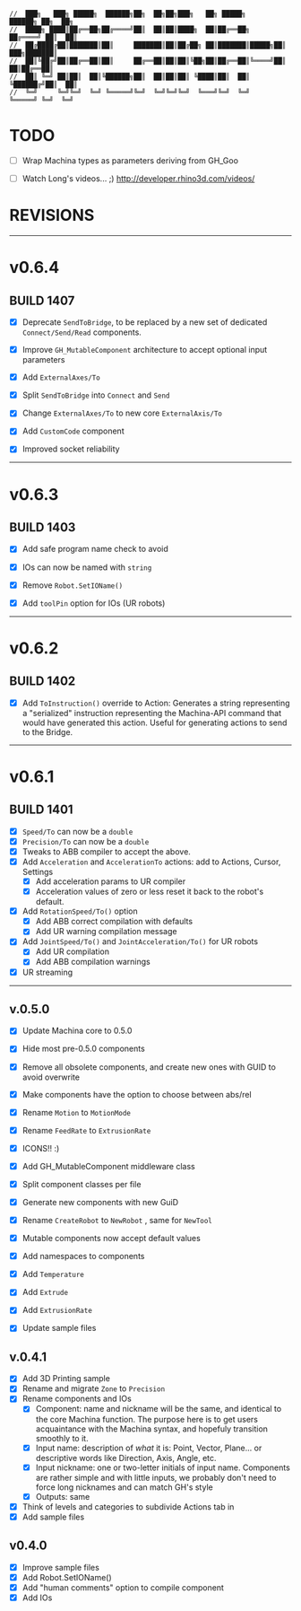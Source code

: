 ```text
//  ███╗   ███╗ █████╗  ██████╗██╗  ██╗██╗███╗   ██╗ █████╗        ██████╗ ██╗  ██╗
//  ████╗ ████║██╔══██╗██╔════╝██║  ██║██║████╗  ██║██╔══██╗      ██╔════╝ ██║  ██║
//  ██╔████╔██║███████║██║     ███████║██║██╔██╗ ██║███████║█████╗██║  ███╗███████║
//  ██║╚██╔╝██║██╔══██║██║     ██╔══██║██║██║╚██╗██║██╔══██║╚════╝██║   ██║██╔══██║
//  ██║ ╚═╝ ██║██║  ██║╚██████╗██║  ██║██║██║ ╚████║██║  ██║      ╚██████╔╝██║  ██║
//  ╚═╝     ╚═╝╚═╝  ╚═╝ ╚═════╝╚═╝  ╚═╝╚═╝╚═╝  ╚═══╝╚═╝  ╚═╝       ╚═════╝ ╚═╝  ╚═╝

```

# TODO
- [ ] Wrap Machina types as parameters deriving from GH_Goo
- [ ] Watch Long's videos... ;) http://developer.rhino3d.com/videos/


# REVISIONS
---
# v0.6.4

## BUILD 1407
- [x] Deprecate `SendToBridge`, to be replaced by a new set of dedicated `Connect/Send/Read` components.
- [x] Improve `GH_MutableComponent` architecture to accept optional input parameters
- [x] Add `ExternalAxes/To`
- [x] Split `SendToBridge` into `Connect` and `Send`
- [x] Change `ExternalAxes/To` to new core `ExternalAxis/To`
- [x] Add `CustomCode` component
- [x] Improved socket reliability



---
# v0.6.3

## BUILD 1403
- [x] Add safe program name check to avoid
- [x] IOs can now be named with `string`
- [x] Remove `Robot.SetIOName()`
- [x] Add `toolPin` option for IOs (UR robots)


---
# v0.6.2

## BUILD 1402
- [x] Add `ToInstruction()` override to Action:
    Generates a string representing a "serialized" instruction representing the Machina-API command that would have generated this action. Useful for generating actions to send to the Bridge.

---
# v0.6.1

## BUILD 1401
- [x] `Speed/To` can now be a `double`
- [x] `Precision/To` can now be a `double`
- [x] Tweaks to ABB compiler to accept the above.
- [x] Add `Acceleration` and `AccelerationTo` actions: add to Actions, Cursor, Settings
  - [x] Add acceleration params to UR compiler
  - [x] Acceleration values of zero or less reset it back to the robot's default.
- [x] Add `RotationSpeed/To()` option
  - [x] Add ABB correct compilation with defaults
  - [x] Add UR warning compilation message
- [x] Add `JointSpeed/To()` and `JointAcceleration/To()` for UR robots
  - [x] Add UR compilation
  - [x] Add ABB compilation warnings
- [x] UR streaming

---
## v.0.5.0
- [x] Update Machina core to 0.5.0
- [x] Hide most pre-0.5.0 components
- [x] Remove all obsolete components, and create new ones with GUID to avoid overwrite
- [x] Make components have the option to choose between abs/rel
- [x] Rename `Motion` to `MotionMode`
- [x] Rename `FeedRate` to `ExtrusionRate`
- [x] ICONS!! :)
- [x] Add GH_MutableComponent middleware class
- [x] Split component classes per file
- [x] Generate new components with new GuiD
- [x] Rename `CreateRobot` to `NewRobot` , same for `NewTool`
- [x] Mutable components now accept default values
- [x] Add namespaces to components
- [x] Add `Temperature`
- [x] Add `Extrude`
- [x] Add `ExtrusionRate`
- [x] Update sample files


## v.0.4.1
- [x] Add 3D Printing sample
- [x] Rename and migrate `Zone` to `Precision`
- [x] Rename components and IOs
    + [x] Component: name and nickname will be the same, and identical to the core Machina function. The purpose here is to get users acquaintance with the Machina syntax, and hopefuly transition smoothly to it.
    + [x] Input name: description of _what_ it is: Point, Vector, Plane... or descriptive words like Direction, Axis, Angle, etc.
    + [x] Input nickname: one or two-letter initials of input name. Components are rather simple and with little inputs, we probably don't need to force long nicknames and can match GH's style
    + [x] Outputs: same
- [x] Think of levels and categories to subdivide Actions tab in
- [x] Add sample files

## v0.4.0
- [x] Improve sample files
- [x] Add Robot.SetIOName()
- [x] Add "human comments" option to compile component
- [x] Add IOs
